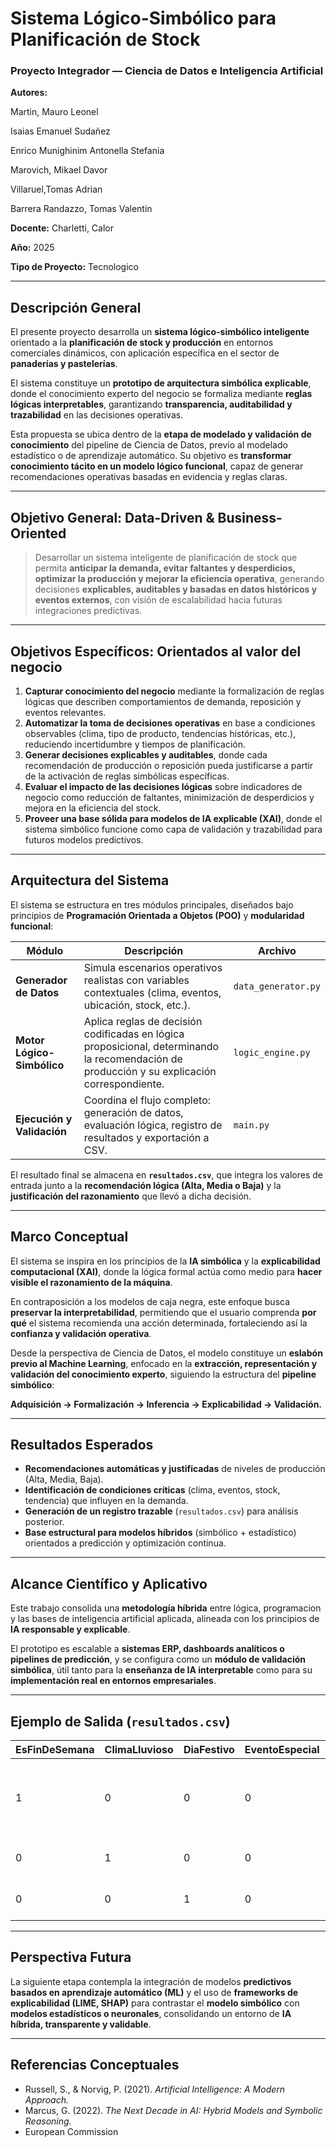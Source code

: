 
# Sistema Lógico-Simbólico para Planificación de Stock

### Proyecto Integrador — Ciencia de Datos e Inteligencia Artificial

**Autores:** 

Martin, Mauro Leonel

Isaias Emanuel Sudañez

Enrico Munighinim Antonella Stefania

Marovich, Mikael Davor

Villaruel,Tomas Adrian

Barrera Randazzo, Tomas Valentin


**Docente:** Charletti, Calor 

**Año:** 2025

**Tipo de Proyecto:** Tecnologico

---

## Descripción General

El presente proyecto desarrolla un **sistema lógico-simbólico inteligente** orientado a la **planificación de stock y producción** en entornos comerciales dinámicos, con aplicación específica en el sector de **panaderías y pastelerías**.

El sistema constituye un **prototipo de arquitectura simbólica explicable**, donde el conocimiento experto del negocio se formaliza mediante **reglas lógicas interpretables**, garantizando **transparencia, auditabilidad y trazabilidad** en las decisiones operativas.

Esta propuesta se ubica dentro de la **etapa de modelado y validación de conocimiento** del pipeline de Ciencia de Datos, previo al modelado estadístico o de aprendizaje automático. Su objetivo es **transformar conocimiento tácito en un modelo lógico funcional**, capaz de generar recomendaciones operativas basadas en evidencia y reglas claras.

---

##  Objetivo General: Data-Driven & Business-Oriented

> Desarrollar un sistema inteligente de planificación de stock que permita **anticipar la demanda, evitar faltantes y desperdicios, optimizar la producción y mejorar la eficiencia operativa**, generando decisiones **explicables, auditables y basadas en datos históricos y eventos externos**, con visión de escalabilidad hacia futuras integraciones predictivas.

---

## Objetivos Específicos: Orientados al valor del negocio

1. **Capturar conocimiento del negocio** mediante la formalización de reglas lógicas que describen comportamientos de demanda, reposición y eventos relevantes.
2. **Automatizar la toma de decisiones operativas** en base a condiciones observables (clima, tipo de producto, tendencias históricas, etc.), reduciendo incertidumbre y tiempos de planificación.
3. **Generar decisiones explicables y auditables**, donde cada recomendación de producción o reposición pueda justificarse a partir de la activación de reglas simbólicas específicas.
4. **Evaluar el impacto de las decisiones lógicas** sobre indicadores de negocio como reducción de faltantes, minimización de desperdicios y mejora en la eficiencia del stock.
5. **Proveer una base sólida para modelos de IA explicable (XAI)**, donde el sistema simbólico funcione como capa de validación y trazabilidad para futuros modelos predictivos.

---

## Arquitectura del Sistema

El sistema se estructura en tres módulos principales, diseñados bajo principios de **Programación Orientada a Objetos (POO)** y **modularidad funcional**:

| Módulo                     | Descripción                                                                                                                                  | Archivo             |
| -------------------------- | -------------------------------------------------------------------------------------------------------------------------------------------- | ------------------- |
| **Generador de Datos**     | Simula escenarios operativos realistas con variables contextuales (clima, eventos, ubicación, stock, etc.).                                  | `data_generator.py` |
| **Motor Lógico-Simbólico** | Aplica reglas de decisión codificadas en lógica proposicional, determinando la recomendación de producción y su explicación correspondiente. | `logic_engine.py`   |
| **Ejecución y Validación** | Coordina el flujo completo: generación de datos, evaluación lógica, registro de resultados y exportación a CSV.                              | `main.py`           |

El resultado final se almacena en **`resultados.csv`**, que integra los valores de entrada junto a la **recomendación lógica (Alta, Media o Baja)** y la **justificación del razonamiento** que llevó a dicha decisión.

---

## Marco Conceptual

El sistema se inspira en los principios de la **IA simbólica** y la **explicabilidad computacional (XAI)**, donde la lógica formal actúa como medio para **hacer visible el razonamiento de la máquina**.

En contraposición a los modelos de caja negra, este enfoque busca **preservar la interpretabilidad**, permitiendo que el usuario comprenda **por qué** el sistema recomienda una acción determinada, fortaleciendo así la **confianza y validación operativa**.

Desde la perspectiva de Ciencia de Datos, el modelo constituye un **eslabón previo al Machine Learning**, enfocado en la **extracción, representación y validación del conocimiento experto**, siguiendo la estructura del **pipeline simbólico**:

**Adquisición → Formalización → Inferencia → Explicabilidad → Validación.**

---

## Resultados Esperados

* **Recomendaciones automáticas y justificadas** de niveles de producción (Alta, Media, Baja).
* **Identificación de condiciones críticas** (clima, eventos, stock, tendencia) que influyen en la demanda.
* **Generación de un registro trazable** (`resultados.csv`) para análisis posterior.
* **Base estructural para modelos híbridos** (simbólico + estadístico) orientados a predicción y optimización continua.

---

## Alcance Científico y Aplicativo

Este trabajo consolida una **metodología híbrida** entre lógica, programacion y las bases de inteligencia artificial aplicada, alineada con los principios de **IA responsable y explicable**.

El prototipo es escalable a **sistemas ERP, dashboards analíticos o pipelines de predicción**, y se configura como un **módulo de validación simbólica**, útil tanto para la **enseñanza de IA interpretable** como para su **implementación real en entornos empresariales**.

---

## Ejemplo de Salida (`resultados.csv`)

| EsFinDeSemana | ClimaLluvioso | DiaFestivo | EventoEspecial | Recomendacion | Razonamiento                                                     |
| ------------- | ------------- | ---------- | -------------- | ------------- | ---------------------------------------------------------------- |
| 1             | 0             | 0          | 0              | **Alta**      | Regla A: Demanda combinada (día especial + flujo/tendencia alta) |
| 0             | 1             | 0          | 0              | **Baja**      | Regla C: Clima adverso o tendencia baja                          |
| 0             | 0             | 1          | 0              | **Alta**      | Regla A: Día festivo con tendencia alta                          |

---

##  Perspectiva Futura

La siguiente etapa contempla la integración de modelos **predictivos basados en aprendizaje automático (ML)** y el uso de **frameworks de explicabilidad (LIME, SHAP)** para contrastar el **modelo simbólico** con **modelos estadísticos o neuronales**, consolidando un entorno de **IA híbrida, transparente y validable**.

---

## Referencias Conceptuales

* Russell, S., & Norvig, P. (2021). *Artificial Intelligence: A Modern Approach.*
* Marcus, G. (2022). *The Next Decade in AI: Hybrid Models and Symbolic Reasoning.*
* European Commission

